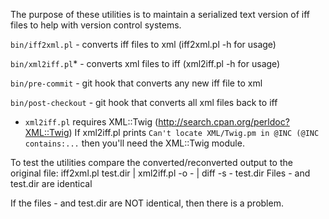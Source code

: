 The purpose of these utilities is to maintain a serialized text version of iff files to help with version control systems.

`bin/iff2xml.pl`  - converts iff files to xml (iff2xml.pl -h for usage)

`bin/xml2iff.pl`* - converts xml files to iff (xml2iff.pl -h for usage)

`bin/pre-commit`  - git hook that converts any new iff file to xml

`bin/post-checkout` - git hook that converts all xml files back to iff

* `xml2iff.pl` requires XML::Twig (http://search.cpan.org/perldoc?XML::Twig)
If xml2iff.pl prints `Can't locate XML/Twig.pm in @INC (@INC contains:...` then you'll need the XML::Twig module.

To test the utilities compare the converted/reconverted output to the original file:
    iff2xml.pl test.dir | xml2iff.pl -o - | diff -s - test.dir
    Files - and test.dir are identical

If the files - and test.dir are NOT identical, then there is a problem.
